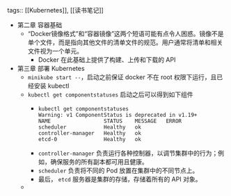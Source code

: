 tags:: [[Kubernetes]], [[读书笔记]]

- 第二章 容器基础
	- “Docker镜像格式”和“容器镜像”这两个短语可能有点令人困惑。镜像不是单个文件，而是指向其他文件的清单文件的规范。用户通常将清单和相关文件视为一个单元。
		- Docker 在此基础上提供了构建、上传和下载的 API
- 第三章 部署 Kubernetes
	- `minikube start --`，启动之前保证 docker 不在 root 权限下运行，且已经安装 kubectl
	- `kubectl get componentstatuses` 启动之后可以得到如下组件
		- ``` 
		  kubectl get componentstatuses
		  Warning: v1 ComponentStatus is deprecated in v1.19+
		  NAME                 STATUS    MESSAGE   ERROR
		  scheduler            Healthy   ok
		  controller-manager   Healthy   ok
		  etcd-0               Healthy   ok
		  ```
		- `controller-manager` 负责运行各种控制器，以调节集群中的行为；例如，确保服务的所有副本都可用且健康。
		- `scheduler` 负责将不同的 Pod 放置在集群中的不同节点上。
		- 最后， `etcd` 服务器是集群的存储，存储着所有的 API 对象。
	-